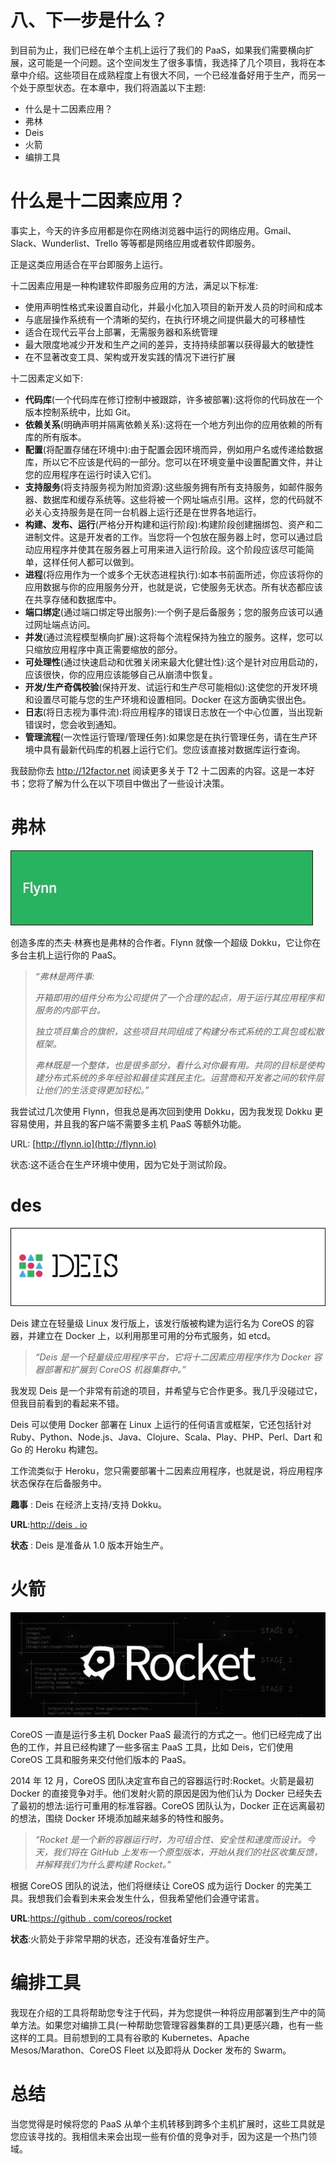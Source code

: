 # 八、下一步是什么？

到目前为止，我们已经在单个主机上运行了我们的 PaaS，如果我们需要横向扩展，这可能是一个问题。这个空间发生了很多事情，我选择了几个项目，我将在本章中介绍。这些项目在成熟程度上有很大不同，一个已经准备好用于生产，而另一个处于原型状态。在本章中，我们将涵盖以下主题:

*   什么是十二因素应用？
*   弗林
*   Deis
*   火箭
*   编排工具

# 什么是十二因素应用？

事实上，今天的许多应用都是你在网络浏览器中运行的网络应用。Gmail、Slack、Wunderlist、Trello 等等都是网络应用或者软件即服务。

正是这类应用适合在平台即服务上运行。

十二因素应用是一种构建软件即服务应用的方法，满足以下标准:

*   使用声明性格式来设置自动化，并最小化加入项目的新开发人员的时间和成本
*   与底层操作系统有一个清晰的契约，在执行环境之间提供最大的可移植性
*   适合在现代云平台上部署，无需服务器和系统管理
*   最大限度地减少开发和生产之间的差异，支持持续部署以获得最大的敏捷性
*   在不显著改变工具、架构或开发实践的情况下进行扩展

十二因素定义如下:

*   **代码库**(一个代码库在修订控制中被跟踪，许多被部署):这将你的代码放在一个版本控制系统中，比如 Git。
*   **依赖关系**(明确声明并隔离依赖关系):这将在一个地方列出你的应用依赖的所有库的所有版本。
*   **配置**(将配置存储在环境中):由于配置会因环境而异，例如用户名或传递给数据库，所以它不应该是代码的一部分。您可以在环境变量中设置配置文件，并让您的应用程序在运行时读入它们。
*   **支持服务**(将支持服务视为附加资源):这些服务拥有所有支持服务，如邮件服务器、数据库和缓存系统等。这些将被一个网址端点引用。这样，您的代码就不必关心支持服务是在同一台机器上运行还是在世界各地运行。
*   **构建、发布、运行**(严格分开构建和运行阶段):构建阶段创建捆绑包、资产和二进制文件。这是开发者的工作。当您将一个包放在服务器上时，您可以通过启动应用程序并使其在服务器上可用来进入运行阶段。这个阶段应该尽可能简单，这样任何人都可以做到。
*   **进程**(将应用作为一个或多个无状态进程执行):如本书前面所述，你应该将你的应用数据与你的应用服务分开，也就是说，它使服务无状态。所有状态都应该在共享存储和数据库中。
*   **端口绑定**(通过端口绑定导出服务):一个例子是后备服务；您的服务应该可以通过网址端点访问。
*   **并发**(通过流程模型横向扩展):这将每个流程保持为独立的服务。这样，您可以只缩放应用程序中真正需要缩放的部分。
*   **可处理性**(通过快速启动和优雅关闭来最大化健壮性):这个是针对应用启动的，应该很快，你的应用应该能够自己从崩溃中恢复。
*   **开发/生产奇偶校验**(保持开发、试运行和生产尽可能相似):这使您的开发环境和设置尽可能与您的生产环境和设置相同。Docker 在这方面确实很出色。
*   **日志**(将日志视为事件流):将应用程序的错误日志放在一个中心位置，当出现新错误时，您会收到通知。
*   **管理流程**(一次性运行管理/管理任务):如果您是在执行管理任务，请在生产环境中具有最新代码库的机器上运行它们。您应该直接对数据库运行查询。

我鼓励你去 http://12factor.net 阅读更多关于 T2 十二因素的内容。这是一本好书；您将了解为什么在以下项目中做出了一些设计决策。

# 弗林

![Flynn](img/00069.jpeg)

创造多库的杰夫·林赛也是弗林的合作者。Flynn 就像一个超级 Dokku，它让你在多台主机上运行你的 PaaS。

> *“弗林是两件事:*
> 
> *开箱即用的组件分布为公司提供了一个合理的起点，用于运行其应用程序和服务的内部平台。*
> 
> *独立项目集合的旗帜，这些项目共同组成了构建分布式系统的工具包或松散框架。*
> 
> *弗林既是一个整体，也是很多部分，看什么对你最有用。共同的目标是使构建分布式系统的多年经验和最佳实践民主化。运营商和开发者之间的软件层让他们的生活变得更加轻松。”*

我尝试过几次使用 Flynn，但我总是再次回到使用 Dokku，因为我发现 Dokku 更容易使用，并且我的客户端不需要多主机 PaaS 等额外功能。

URL: [http://flynn.io](http://flynn.io)

状态:这不适合在生产环境中使用，因为它处于测试阶段。

# des

![Deis](img/00070.jpeg)

Deis 建立在轻量级 Linux 发行版上，该发行版被构建为运行名为 CoreOS 的容器，并建立在 Docker 上，以利用那里可用的分布式服务，如 etcd。

> *“Deis 是一个轻量级应用程序平台，它将十二因素应用程序作为 Docker 容器部署和扩展到 CoreOS 机器集群中。”*

我发现 Deis 是一个非常有前途的项目，并希望与它合作更多。我几乎没碰过它，但我目前看到的看起来不错。

Deis 可以使用 Docker 部署在 Linux 上运行的任何语言或框架，它还包括针对 Ruby、Python、Node.js、Java、Clojure、Scala、Play、PHP、Perl、Dart 和 Go 的 Heroku 构建包。

工作流类似于 Heroku，您只需要部署十二因素应用程序，也就是说，将应用程序状态保存在后备服务中。

**趣事** : Deis 在经济上支持/支持 Dokku。

**URL**:[http://deis . io](http://deis.io)

**状态** : Deis 是准备从 1.0 版本开始生产。

# 火箭

![Rocket](img/00071.jpeg)

CoreOS 一直是运行多主机 Docker PaaS 最流行的方式之一。他们已经完成了出色的工作，并且已经构建了一些多宿主 PaaS 工具，比如 Deis，它们使用 CoreOS 工具和服务来交付他们版本的 PaaS。

2014 年 12 月，CoreOS 团队决定宣布自己的容器运行时:Rocket。火箭是最初 Docker 的直接竞争对手。他们发射火箭的原因是因为他们认为 Docker 已经失去了最初的想法:运行可重用的标准容器。CoreOS 团队认为，Docker 正在远离最初的想法，围绕 Docker 环境添加越来越多的特性和服务。

> *“Rocket 是一个新的容器运行时，为可组合性、安全性和速度而设计。今天，我们将在 GitHub 上发布一个原型版本，开始从我们的社区收集反馈，并解释我们为什么要构建 Rocket。”*

根据 CoreOS 团队的说法，他们将继续让 CoreOS 成为运行 Docker 的完美工具。我想我们会看到未来会发生什么，但我希望他们会遵守诺言。

**URL**:[https://github . com/coreos/rocket](https://github.com/coreos/rocket)

**状态**:火箭处于非常早期的状态，还没有准备好生产。

# 编排工具

我现在介绍的工具将帮助您专注于代码，并为您提供一种将应用部署到生产中的简单方法。如果您对编排工具(一种帮助您管理容器集群的工具)更感兴趣，也有一些这样的工具。目前想到的工具有谷歌的 Kubernetes、Apache Mesos/Marathon、CoreOS Fleet 以及即将从 Docker 发布的 Swarm。

# 总结

当您觉得是时候将您的 PaaS 从单个主机转移到跨多个主机扩展时，这些工具就是您应该寻找的。我相信未来会出现一些有价值的竞争对手，因为这是一个热门领域。